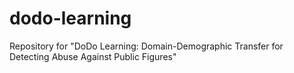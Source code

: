 # dodo-learning
Repository for "DoDo Learning: Domain-Demographic Transfer for Detecting Abuse Against Public Figures"
